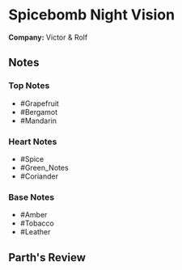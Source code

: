 # Spicebomb Night Vision

**Company:** Victor & Rolf

## Notes

### Top Notes
- #Grapefruit
- #Bergamot
- #Mandarin

### Heart Notes
- #Spice
- #Green_Notes
- #Coriander

### Base Notes
- #Amber
- #Tobacco
- #Leather

## Parth's Review

<!-- Add your review here -->
